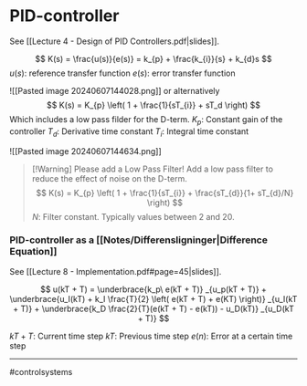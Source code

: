 # PID-controller
See [[Lecture 4 - Design of PID Controllers.pdf|slides]].

$$
K(s) = \frac{u(s)}{e(s)} = k_{p} + \frac{k_{i}}{s} + k_{d}s
$$
$u(s)$: reference transfer function
$e(s)$: error transfer function

![[Pasted image 20240607144028.png]]
or alternatively
$$
K(s) = K_{p} \left( 1 + \frac{1}{sT_{i}} + sT_d \right)
$$
Which includes a low pass filder for the D-term.
$K_p$: Constant gain of the controller
$T_d$: Derivative time constant
$T_i$: Integral time constant

![[Pasted image 20240607144634.png]]

>[!Warning] Please add a Low Pass Filter!
>Add a low pass filter to reduce the effect of noise on the D-term.
>$$
>K(s) = K_{p} \left( 1 + \frac{1}{sT_{i}} + \frac{sT_{d}}{1+ sT_{d}/N} \right)
>$$
>$N$: Filter constant. Typically values between 2 and 20.

### PID-controller as a [[Notes/Differensligninger|Difference Equation]]
See [[Lecture 8 - Implementation.pdf#page=45|slides]].

$$
u(kT + T) =
\underbrace{k_p\ e(kT + T)}
_{u_p(kT + T)}
+
\underbrace{u_I(kT) + k_I \frac{T}{2} \left( e(kT + T) + e(KT) \right)}
_{u_I(kT + T)}
+
\underbrace{k_D \frac{2}{T}(e(kT + T) - e(kT)) - u_D(kT)}
_{u_D(kT + T)}
$$

$kT + T$: Current time step
$kT$: Previous time step
$e(n)$: Error at a certain time step


---
#controlsystems
